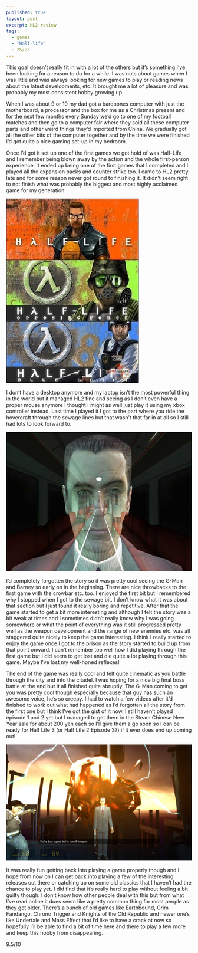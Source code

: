 ```yaml
---
published: true
layout: post
excerpt: HL2 review
tags: 
  - games
  - "Half-life"
  - 25/25
---
```




This goal doesn’t really fit in with a lot of the others but it’s something I’ve been looking for a reason to do for a while. I was nuts about games when I was little and was always looking for new games to play or reading news about the latest developments, etc. It brought me a lot of pleasure and was probably my most consistent hobby growing up.   
 
When I was about 9 or 10 my dad got a barebones computer with just the motherboard, a processor and the box for me as a Christmas present and for the next few months every Sunday we’d go to one of my football matches and then go to a computer fair where they sold all these computer parts and other weird things they’d imported from China. We gradually got all the other bits of the computer together and by the time we were finished I’d got quite a nice gaming set-up in my bedroom.   
 
Once I’d got it set up one of the first games we got hold of was Half-Life and I remember being blown away by the action and the whole first-person experience. It ended up being one of the first games that I completed and I played all the expansion packs and counter strike too. I came to HL2 pretty late and for some reason never got round to finishing it. It didn’t seem right to not finish what was probably the biggest and most highly acclaimed game for my generation.   

![HL1 was a lot of fun](/images/HL1.jpg)
 
I don’t have a desktop anymore and my laptop isn’t the most powerful thing in the world but it managed HL2 fine and seeing as I don’t even have a proper mouse anymore I thought I might as well just play it using my xbox controller instead. Last time I played it I got to the part where you ride the hovercraft through the sewage lines but that wasn’t that far in at all so I still had lots to look forward to. 

![Spooky start to the game...](/images/HL2start.jpg)

I’d completely forgotten the story so it was pretty cool seeing the G-Man and Barney so early on in the beginning. There are nice throwbacks to the first game with the crowbar etc. too. I enjoyed the first bit but I remembered why I stopped when I got to the sewage bit. I don’t know what it was about that section but I just found it really boring and repetitive. After that the game started to get a bit more interesting and although I felt the story was a bit weak at times and I sometimes didn’t really know why I was going somewhere or what the point of everything was it still progressed pretty well as the weapon development and the range of new enemies etc. was all staggered quite nicely to keep the game interesting. I think I really started to enjoy the game once I got to the prison as the story started to build up from that point onward. I can’t remember too well how I did playing through the first game but I did seem to get lost and die quite a lot playing through this game. Maybe I’ve lost my well-honed reflexes!
 
The end of the game was really cool and felt quite cinematic as you battle through the city and into the citadel. I was hoping for a nice big final boss battle at the end but it all finished quite abruptly. The G-Man coming to get you was pretty cool though especially because that guy has such an awesome voice, he’s so creepy. I had to watch a few videos after it’d finished to work out what had happened as I’d forgotten all the story from the first one but I think I’ve got the gist of it now. I still haven’t played episode 1 and 2 yet but I managed to get them in the Steam Chinese New Year sale for about 200 yen each so I’ll give them a go soon so I can be ready for Half Life 3 (or Half Life 2 Episode 3?) if it ever does end up coming out!
 
![Pretty epic end to the game](/images/Gman.jpg)

It was really fun getting back into playing a game properly though and I hope from now on I can get back into playing a few of the interesting releases out there or catching up on some old classics that I haven’t had the chance to play yet. I did find that it’s really hard to play without feeling a bit guilty though. I don’t know how other people deal with this but from what I’ve read online it does seem like a pretty common thing for most people as they get older. There’s a bunch of old games like Earthbound, Grim Fandango, Chrono Trigger and Knights of the Old Republic and newer one’s like Undertale and Mass Effect that I’d like to have a crack at now so hopefully I’ll be able to find a bit of time here and there to play a few more and keep this hobby from disappearing.

9.5/10
